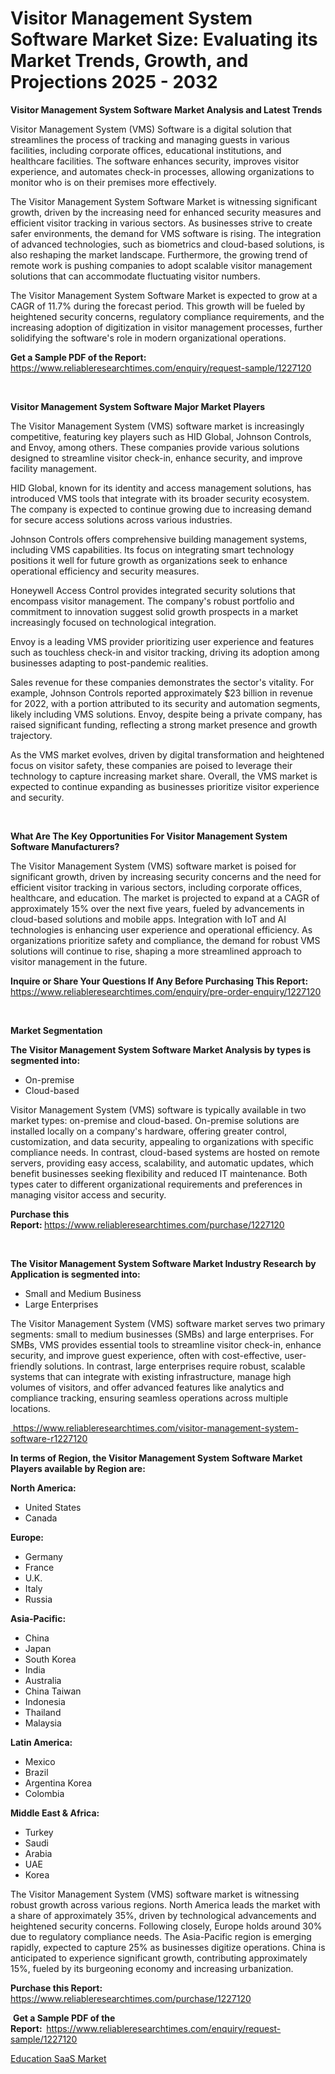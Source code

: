 <p><h1>Visitor Management System Software Market Size: Evaluating its Market Trends, Growth, and Projections 2025 - 2032</h1></p><p><strong>Visitor Management System Software Market Analysis and Latest Trends</strong></p>
<p><p>Visitor Management System (VMS) Software is a digital solution that streamlines the process of tracking and managing guests in various facilities, including corporate offices, educational institutions, and healthcare facilities. The software enhances security, improves visitor experience, and automates check-in processes, allowing organizations to monitor who is on their premises more effectively.</p><p>The Visitor Management System Software Market is witnessing significant growth, driven by the increasing need for enhanced security measures and efficient visitor tracking in various sectors. As businesses strive to create safer environments, the demand for VMS software is rising. The integration of advanced technologies, such as biometrics and cloud-based solutions, is also reshaping the market landscape. Furthermore, the growing trend of remote work is pushing companies to adopt scalable visitor management solutions that can accommodate fluctuating visitor numbers.</p><p>The Visitor Management System Software Market is expected to grow at a CAGR of 11.7% during the forecast period. This growth will be fueled by heightened security concerns, regulatory compliance requirements, and the increasing adoption of digitization in visitor management processes, further solidifying the software's role in modern organizational operations.</p></p>
<p><strong>Get a Sample PDF of the Report:&nbsp;</strong> <a href="https://www.reliableresearchtimes.com/enquiry/request-sample/1227120?utm_campaign=2464&utm_medium=2&utm_source=Github&utm_content=ia&utm_term=10032025&utm_id=visitor-management-system-software">https://www.reliableresearchtimes.com/enquiry/request-sample/1227120</a></p>
<p>&nbsp;</p>
<p><strong>Visitor Management System Software Major Market Players</strong></p>
<p><p>The Visitor Management System (VMS) software market is increasingly competitive, featuring key players such as HID Global, Johnson Controls, and Envoy, among others. These companies provide various solutions designed to streamline visitor check-in, enhance security, and improve facility management.</p><p>HID Global, known for its identity and access management solutions, has introduced VMS tools that integrate with its broader security ecosystem. The company is expected to continue growing due to increasing demand for secure access solutions across various industries.</p><p>Johnson Controls offers comprehensive building management systems, including VMS capabilities. Its focus on integrating smart technology positions it well for future growth as organizations seek to enhance operational efficiency and security measures.</p><p>Honeywell Access Control provides integrated security solutions that encompass visitor management. The company's robust portfolio and commitment to innovation suggest solid growth prospects in a market increasingly focused on technological integration.</p><p>Envoy is a leading VMS provider prioritizing user experience and features such as touchless check-in and visitor tracking, driving its adoption among businesses adapting to post-pandemic realities.</p><p>Sales revenue for these companies demonstrates the sector's vitality. For example, Johnson Controls reported approximately $23 billion in revenue for 2022, with a portion attributed to its security and automation segments, likely including VMS solutions. Envoy, despite being a private company, has raised significant funding, reflecting a strong market presence and growth trajectory.</p><p>As the VMS market evolves, driven by digital transformation and heightened focus on visitor safety, these companies are poised to leverage their technology to capture increasing market share. Overall, the VMS market is expected to continue expanding as businesses prioritize visitor experience and security.</p></p>
<p>&nbsp;</p>
<p><strong>What Are The Key Opportunities For Visitor Management System Software Manufacturers?</strong></p>
<p><p>The Visitor Management System (VMS) software market is poised for significant growth, driven by increasing security concerns and the need for efficient visitor tracking in various sectors, including corporate offices, healthcare, and education. The market is projected to expand at a CAGR of approximately 15% over the next five years, fueled by advancements in cloud-based solutions and mobile apps. Integration with IoT and AI technologies is enhancing user experience and operational efficiency. As organizations prioritize safety and compliance, the demand for robust VMS solutions will continue to rise, shaping a more streamlined approach to visitor management in the future.</p></p>
<p><strong>Inquire or Share Your Questions If Any Before Purchasing This Report:</strong> <a href="https://www.reliableresearchtimes.com/enquiry/pre-order-enquiry/1227120?utm_campaign=2464&utm_medium=2&utm_source=Github&utm_content=ia&utm_term=10032025&utm_id=visitor-management-system-software">https://www.reliableresearchtimes.com/enquiry/pre-order-enquiry/1227120</a></p>
<p>&nbsp;</p>
<p><strong>Market Segmentation</strong></p>
<p><strong>The Visitor Management System Software Market Analysis by types is segmented into:</strong></p>
<p><ul><li>On-premise</li><li>Cloud-based</li></ul></p>
<p><p>Visitor Management System (VMS) software is typically available in two market types: on-premise and cloud-based. On-premise solutions are installed locally on a company's hardware, offering greater control, customization, and data security, appealing to organizations with specific compliance needs. In contrast, cloud-based systems are hosted on remote servers, providing easy access, scalability, and automatic updates, which benefit businesses seeking flexibility and reduced IT maintenance. Both types cater to different organizational requirements and preferences in managing visitor access and security.</p></p>
<p><strong>Purchase this Report:&nbsp;</strong><a href="https://www.reliableresearchtimes.com/purchase/1227120?utm_campaign=2464&utm_medium=2&utm_source=Github&utm_content=ia&utm_term=10032025&utm_id=visitor-management-system-software">https://www.reliableresearchtimes.com/purchase/1227120</a></p>
<p>&nbsp;</p>
<p><strong>The Visitor Management System Software Market Industry Research by Application is segmented into:</strong></p>
<p><ul><li>Small and Medium Business</li><li>Large Enterprises</li></ul></p>
<p><p>The Visitor Management System (VMS) software market serves two primary segments: small to medium businesses (SMBs) and large enterprises. For SMBs, VMS provides essential tools to streamline visitor check-in, enhance security, and improve guest experience, often with cost-effective, user-friendly solutions. In contrast, large enterprises require robust, scalable systems that can integrate with existing infrastructure, manage high volumes of visitors, and offer advanced features like analytics and compliance tracking, ensuring seamless operations across multiple locations.</p></p>
<p><a href="https://www.reliableresearchtimes.com/visitor-management-system-software-r1227120?utm_campaign=2464&utm_medium=2&utm_source=Github&utm_content=ia&utm_term=10032025&utm_id=visitor-management-system-software">&nbsp;https://www.reliableresearchtimes.com/visitor-management-system-software-r1227120</a></p>
<p><strong>In terms of Region, the Visitor Management System Software Market Players available by Region are:</strong></p>
<p>
    <p> <strong> North America: </strong>
        <ul>
            <li>United States</li>
            <li>Canada</li>
        </ul>
        </p> 
    <p> <strong> Europe: </strong>
        <ul>
            <li>Germany</li>
            <li>France</li>
            <li>U.K.</li>
            <li>Italy</li>
            <li>Russia</li>
        </ul>
        </p> 
    <p> <strong> Asia-Pacific: </strong>
        <ul>
            <li>China</li>
            <li>Japan</li>
            <li>South Korea</li>
            <li>India</li>
            <li>Australia</li>
            <li>China Taiwan</li>
            <li>Indonesia</li>
            <li>Thailand</li>
            <li>Malaysia</li>
        </ul>
        </p> 
    <p> <strong> Latin America: </strong>
        <ul>
            <li>Mexico</li>
            <li>Brazil</li>
            <li>Argentina Korea</li>
            <li>Colombia</li>
        </ul>
        </p> 
    <p> <strong> Middle East & Africa: </strong>
        <ul>
            <li>Turkey</li>
            <li>Saudi</li>
            <li>Arabia</li>
            <li>UAE</li>
            <li>Korea</li>
        </ul>
    </p>
    </p>
<p><p>The Visitor Management System (VMS) software market is witnessing robust growth across various regions. North America leads the market with a share of approximately 35%, driven by technological advancements and heightened security concerns. Following closely, Europe holds around 30% due to regulatory compliance needs. The Asia-Pacific region is emerging rapidly, expected to capture 25% as businesses digitize operations. China is anticipated to experience significant growth, contributing approximately 15%, fueled by its burgeoning economy and increasing urbanization.</p></p>
<p><strong>Purchase this Report: </strong><a href="https://www.reliableresearchtimes.com/purchase/1227120?utm_campaign=2464&utm_medium=2&utm_source=Github&utm_content=ia&utm_term=10032025&utm_id=visitor-management-system-software">https://www.reliableresearchtimes.com/purchase/1227120</a></p>
<p>&nbsp;<strong>Get a Sample PDF of the Report:&nbsp;&nbsp;</strong><a href="https://www.reliableresearchtimes.com/enquiry/request-sample/1227120?utm_campaign=2464&utm_medium=2&utm_source=Github&utm_content=ia&utm_term=10032025&utm_id=visitor-management-system-software">https://www.reliableresearchtimes.com/enquiry/request-sample/1227120</a></p>
<p><strong></strong></p>
<p><p><a href="https://github.com/snakewaduddx/Market-Research-Report-List-1/blob/main/education-saas-market.md?utm_campaign=2464&utm_medium=2&utm_source=Github&utm_content=ia&utm_term=10032025&utm_id=visitor-management-system-software">Education SaaS Market</a></p></p>